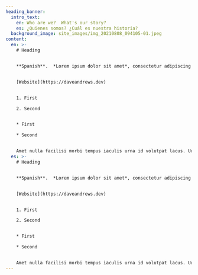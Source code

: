 ```yaml
---
heading_banner:
  intro_text:
    en: Who are we?  What's our story?
    es: ¿Quienes somos? ¿Cuál es nuestra historia?
  background_image: site_images/img_20210808_094105-01.jpeg
content:
  en: >-
    # Heading


    **Spanish**.  *Lorem ipsum dolor sit amet*, consectetur adipiscing elit, sed do eiusmod tempor incididunt ut labore et dolore magna aliqua. Blandit aliquam etiam erat velit scelerisque in dictum. Justo donec enim diam vulputate ut. At lectus urna duis convallis convallis. Feugiat in fermentum posuere urna nec tincidunt praesent semper feugiat. Nunc congue nisi vitae suscipit tellus. A diam sollicitudin tempor id eu nisl. Morbi enim nunc faucibus a. Ut aliquam purus sit amet luctus venenatis lectus. Tincidunt id aliquet risus feugiat in ante metus dictum. Sagittis id consectetur purus ut faucibus pulvinar elementum integer enim. Commodo viverra maecenas accumsan lacus. Arcu cursus euismod quis viverra nibh cras pulvinar.


    [Website](https://daveandrews.dev)


    1. First

    2. Second


    * First

    * Second


    Amet nulla facilisi morbi tempus iaculis urna id volutpat lacus. Urna nec tincidunt praesent semper feugiat nibh sed pulvinar proin. Dictumst quisque sagittis purus sit amet volutpat consequat mauris nunc. Etiam erat velit scelerisque in. Non diam phasellus vestibulum lorem sed risus ultricies tristique nulla. Arcu ac tortor dignissim convallis aenean et tortor at risus. Ac turpis egestas integer eget aliquet nibh praesent tristique. Diam in arcu cursus euismod quis viverra. Pellentesque pulvinar pellentesque habitant morbi tristique senectus et netus et. Dui accumsan sit amet nulla facilisi
  es: >-
    # Heading


    **Spanish**.  *Lorem ipsum dolor sit amet*, consectetur adipiscing elit, sed do eiusmod tempor incididunt ut labore et dolore magna aliqua. Blandit aliquam etiam erat velit scelerisque in dictum. Justo donec enim diam vulputate ut. At lectus urna duis convallis convallis. Feugiat in fermentum posuere urna nec tincidunt praesent semper feugiat. Nunc congue nisi vitae suscipit tellus. A diam sollicitudin tempor id eu nisl. Morbi enim nunc faucibus a. Ut aliquam purus sit amet luctus venenatis lectus. Tincidunt id aliquet risus feugiat in ante metus dictum. Sagittis id consectetur purus ut faucibus pulvinar elementum integer enim. Commodo viverra maecenas accumsan lacus. Arcu cursus euismod quis viverra nibh cras pulvinar.


    [Website](https://daveandrews.dev)


    1. First

    2. Second


    * First

    * Second


    Amet nulla facilisi morbi tempus iaculis urna id volutpat lacus. Urna nec tincidunt praesent semper feugiat nibh sed pulvinar proin. Dictumst quisque sagittis purus sit amet volutpat consequat mauris nunc. Etiam erat velit scelerisque in. Non diam phasellus vestibulum lorem sed risus ultricies tristique nulla. Arcu ac tortor dignissim convallis aenean et tortor at risus. Ac turpis egestas integer eget aliquet nibh praesent tristique. Diam in arcu cursus euismod quis viverra. Pellentesque pulvinar pellentesque habitant morbi tristique senectus et netus et. Dui accumsan sit amet nulla facilisi
---
```

